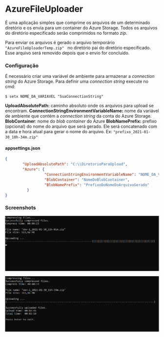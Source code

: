 # AzureFileUploader

É uma aplicação simples que comprime os arquivos de um determinado diretório e os envia para um container do Azure Storage. Todos os arquivos do diretório especificado serão comprimidos no formato *zip*.

Para enviar os arquivos é gerado o arquivo temporário ```"AzureFileUploaderTemp.zip" ``` no diretório pai do diretório especificado. Esse arquivo será removido depois que o envio for concluído.

### Configuração

É necessário criar uma variável de ambiente para armazenar a *connection string* do Azure Storage. Para definir uma *connection string* execute no cmd:

`$ setx NOME_DA_VARIAVEL "SuaConnectionString"`


**UploadAbsolutePath:** caminho absoluto onde os arquivos para upload se encontram.
**ConnectionStringEnvironmentVariableName:** nome da variável de ambiente que contém a *connection string* da conta do Azure Storage.
**BlobContainer**: nome do *blob container* do Azure
**BlobNamePrefix:** prefixo (opcional) do nome do arquivo que será gerado. Ele será concatenado com a data e hora atual para gerar o nome do arquivo. Ex: ```"prefixo_2021-01-30_10h-34m.zip"```  

#### appsettings.json

```json
{
        "UploadAbsolutePath": "C:\\DiretorioParaUpload",
        "Azure": {
                  "ConnectionStringEnvironmentVariableName": "NOME_DA_VARIAVEL",
                  "BlobContainer": "NomeDoBlobContainer",
                  "BlobNamePrefix": "PrefixoDoNomeDoArquivoGerado"
          }
}
```
### Screenshots

[![](https://raw.githubusercontent.com/SylvesterH13/AzureFileUploader/master/screenshots/screenshot1.png "asdfsdf")](https://raw.githubusercontent.com/SylvesterH13/AzureFileUploader/master/screenshots/screenshot1.png "asdfsdf")

[![](https://github.com/SylvesterH13/AzureFileUploader/blob/master/screenshots/screenshot2.png?raw=true)](https://github.com/SylvesterH13/AzureFileUploader/blob/master/screenshots/screenshot2.png?raw=true)
